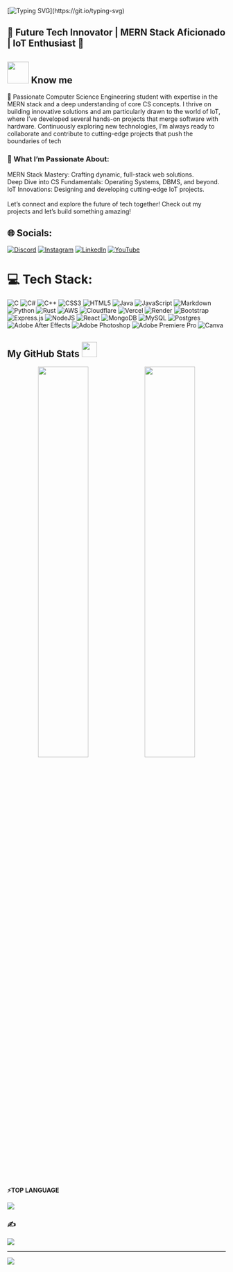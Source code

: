 [![Typing SVG](https://readme-typing-svg.demolab.com?font=Inter&weight=500&size=36&duration=2002&pause=1000&color=F7F7F7&width=755&height=80&lines=Yoo%2C+Welcome+to+Shivansh's+Github+Profile+!)](https://git.io/typing-svg)
## 🌟 Future Tech Innovator | MERN Stack Aficionado | IoT Enthusiast 🌟
## <picture><img src = "https://github.com/7oSkaaa/7oSkaaa/blob/main/Images/about_me.gif?raw=true" width = 50px></picture> Know me

👋 Passionate Computer Science Engineering student with expertise in the MERN stack and a deep understanding of core CS concepts. I thrive on building innovative solutions and am particularly drawn to the world of IoT, where I’ve developed several hands-on projects that merge software with hardware. Continuously exploring new technologies, I’m always ready to collaborate and contribute to cutting-edge projects that push the boundaries of tech
### 🚀 What I’m Passionate About:
MERN Stack Mastery: Crafting dynamic, full-stack web solutions.
<br>Deep Dive into CS Fundamentals: Operating Systems, DBMS, and beyond.<br>
IoT Innovations: Designing and developing cutting-edge IoT projects.<br>
<br>Let’s connect and explore the future of tech together! Check out my projects and let’s build something amazing!

## 🌐 Socials:
[![Discord](https://img.shields.io/badge/Discord-%237289DA.svg?logo=discord&logoColor=white)](https://discord.gg/9Y5xB3Pyy9) [![Instagram](https://img.shields.io/badge/Instagram-%23E4405F.svg?logo=Instagram&logoColor=white)](https://instagram.com/shivansh._.rusty) [![LinkedIn](https://img.shields.io/badge/LinkedIn-%230077B5.svg?logo=linkedin&logoColor=white)](https://linkedin.com/in/shivansh-mishra-9747a922a) [![YouTube](https://img.shields.io/badge/YouTube-%23FF0000.svg?logo=YouTube&logoColor=white)](https://youtube.com/@rustyplays) 

# 💻 Tech Stack:
![C](https://img.shields.io/badge/c-%2300599C.svg?style=for-the-badge&logo=c&logoColor=white) ![C#](https://img.shields.io/badge/c%23-%23239120.svg?style=for-the-badge&logo=csharp&logoColor=white) ![C++](https://img.shields.io/badge/c++-%2300599C.svg?style=for-the-badge&logo=c%2B%2B&logoColor=white) ![CSS3](https://img.shields.io/badge/css3-%231572B6.svg?style=for-the-badge&logo=css3&logoColor=white) ![HTML5](https://img.shields.io/badge/html5-%23E34F26.svg?style=for-the-badge&logo=html5&logoColor=white) ![Java](https://img.shields.io/badge/java-%23ED8B00.svg?style=for-the-badge&logo=openjdk&logoColor=white) ![JavaScript](https://img.shields.io/badge/javascript-%23323330.svg?style=for-the-badge&logo=javascript&logoColor=%23F7DF1E) ![Markdown](https://img.shields.io/badge/markdown-%23000000.svg?style=for-the-badge&logo=markdown&logoColor=white) ![Python](https://img.shields.io/badge/python-3670A0?style=for-the-badge&logo=python&logoColor=ffdd54) ![Rust](https://img.shields.io/badge/rust-%23000000.svg?style=for-the-badge&logo=rust&logoColor=white) ![AWS](https://img.shields.io/badge/AWS-%23FF9900.svg?style=for-the-badge&logo=amazon-aws&logoColor=white) ![Cloudflare](https://img.shields.io/badge/Cloudflare-F38020?style=for-the-badge&logo=Cloudflare&logoColor=white) ![Vercel](https://img.shields.io/badge/vercel-%23000000.svg?style=for-the-badge&logo=vercel&logoColor=white) ![Render](https://img.shields.io/badge/Render-%46E3B7.svg?style=for-the-badge&logo=render&logoColor=white) ![Bootstrap](https://img.shields.io/badge/bootstrap-%238511FA.svg?style=for-the-badge&logo=bootstrap&logoColor=white) ![Express.js](https://img.shields.io/badge/express.js-%23404d59.svg?style=for-the-badge&logo=express&logoColor=%2361DAFB) ![NodeJS](https://img.shields.io/badge/node.js-6DA55F?style=for-the-badge&logo=node.js&logoColor=white) ![React](https://img.shields.io/badge/react-%2320232a.svg?style=for-the-badge&logo=react&logoColor=%2361DAFB) ![MongoDB](https://img.shields.io/badge/MongoDB-%234ea94b.svg?style=for-the-badge&logo=mongodb&logoColor=white) ![MySQL](https://img.shields.io/badge/mysql-4479A1.svg?style=for-the-badge&logo=mysql&logoColor=white) ![Postgres](https://img.shields.io/badge/postgres-%23316192.svg?style=for-the-badge&logo=postgresql&logoColor=white) ![Adobe After Effects](https://img.shields.io/badge/Adobe%20After%20Effects-9999FF.svg?style=for-the-badge&logo=Adobe%20After%20Effects&logoColor=white) ![Adobe Photoshop](https://img.shields.io/badge/adobe%20photoshop-%2331A8FF.svg?style=for-the-badge&logo=adobe%20photoshop&logoColor=white) ![Adobe Premiere Pro](https://img.shields.io/badge/Adobe%20Premiere%20Pro-9999FF.svg?style=for-the-badge&logo=Adobe%20Premiere%20Pro&logoColor=white) ![Canva](https://img.shields.io/badge/Canva-%2300C4CC.svg?style=for-the-badge&logo=Canva&logoColor=white)
 ##  My GitHub Stats <img src = "https://i.pinimg.com/originals/65/c4/f4/65c4f452571be1261e9c623f7da488ac.gif" width = 35px> 

<p align="center">
	
  <img width="48%" src="https://github-readme-stats.vercel.app/api?username=shivansh29817&show_icons=true&theme=tokyonight" />
  <img width="48%" src="https://github-readme-streak-stats.herokuapp.com/?user=shivansh29817&theme=tokyonight"/>

<b>:zap:TOP LANGUAGE </b>
</p>

![](https://github-readme-stats.vercel.app/api/top-langs/?username=shivansh29817&theme=dark&hide_border=false&include_all_commits=false&count_private=false&layout=compact)


### ✍️ 
![](https://quotes-github-readme.vercel.app/api?type=horizontal&theme=radical)


---
![](https://visitcount.itsvg.in/api?id=shivansh29817&icon=0&color=0)
<!-- Proudly created with GPRM ( https://gprm.itsvg.in ) -->

